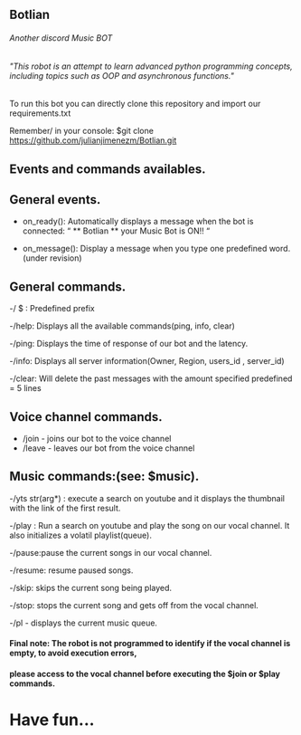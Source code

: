 ## Botlian 
###### Another discord Music BOT
###### "This robot is an attempt to learn advanced python programming concepts, including topics such as OOP and asynchronous functions."




To run this bot you can directly clone this repository and import our requirements.txt

Remember/
in your console: $git clone https://github.com/julianjimenezm/Botlian.git

## Events and commands availables.

## General events.
- on_ready(): Automatically displays a message when the bot is connected:
          “ ** Botlian ** your Music Bot is ON!! “

- on_message(): Display a message when you type one predefined word. (under revision)


## General commands.
-/ $ : Predefined prefix

-/help: Displays all the available commands(ping, info, clear)

-/ping: Displays the time of response of our bot and the latency.

-/info: Displays all server information(Owner, Region, users_id , server_id)

-/clear: Will delete the past messages with the amount specified predefined = 5 lines

## Voice channel commands.
- /join - joins our bot to the voice channel
- /leave - leaves our bot from the voice channel

## Music commands:(see: $music).

-/yts str(arg*) : execute a search on youtube and it displays the thumbnail with the link of  the first result.

-/play : Run a search on youtube and play the song on our vocal channel. It also  initializes a volatil playlist(queue).

-/pause:pause the current songs in our vocal channel.

-/resume: resume paused songs.

-/skip:  skips the current song being played.

-/stop:  stops the current song and gets off from the vocal channel.

-/pl - displays the current music queue.



#### Final note: The robot is not programmed to identify if the vocal channel is empty, to avoid execution errors, 
#### please access to the vocal channel before executing the $join or $play commands.








# Have fun...
